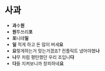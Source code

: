 # 사과

- **과**수**원**
- **원**투쓰리**포**
- **포**니테**일**
- **일** 적게 하고 돈 많이 버세**요**
- **요**렇게하는거 맞는거겠죠? 컨플릭트 냈어야했**나**
- **나**무 처럼 평탄했던 우리 조입니**다**
- **다**들 지켜보니까 창피하네**요**
